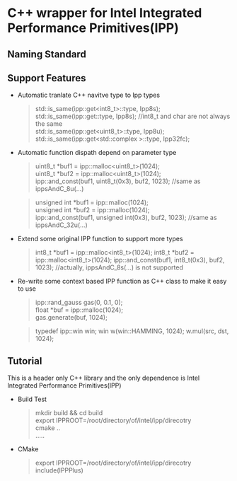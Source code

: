 C++ wrapper for Intel Integrated Performance Primitives(IPP)
===========

Naming Standard
-------------

Support Features
-------------

* Automatic tranlate C++ navitve type to Ipp types

    > std::is_same(ipp::get<int8_t>::type, Ipp8s);    
    > std::is_same(ipp::get<char>::type, Ipp8s); //int8_t and char are not always the same      
    > std::is_same(ipp::get<uint8_t>::type, Ipp8u);         
    > std::is_same(ipp::get<std::complex<float> >::type, Ipp32fc);        

* Automatic function dispath depend on parameter type

    > uint8_t *buf1 = ipp::malloc<uint8_t>(1024);   
    > uint8_t *buf2 = ipp::malloc<uint8_t>(1024);    
    > ipp::and_const(buf1, uint8_t(0x3), buf2, 1023);  //same as ippsAndC_8u(...)    

    > unsigned int *buf1 = ipp::malloc<unsigned int>(1024);    
    > unsigned int *buf2 = ipp::malloc<unsigned int>(1024);    
    > ipp::and_const(buf1, unsigned int(0x3), buf2, 1023);  //same as ippsAndC_32u(...)   

* Extend some original IPP function to support more types

    > int8_t *buf1 = ipp::malloc<int8_t>(1024);
    > int8_t *buf2 = ipp::malloc<int8_t>(1024);
    > ipp::and_const(buf1, int8_t(0x3), buf2, 1023);  //actually, ippsAndC_8s(...) is not supported

* Re-write some context based IPP function as C++ class to make it easy to use
    
    > ipp::rand_gauss<float> gas(0, 0.1, 0);    
    > float *buf = ipp::malloc<float>(1024);      
    > gas.generate(buf, 1024);      

    > typedef ipp::win<float> win;
    > win w(win::HAMMING, 1024);
    > w.mul(src, dst, 1024);


Tutorial
--------

This is a header only C++ library and the only dependence is Intel Integrated Performance Primitives(IPP)
 
- Build Test

    > mkdir build && cd build     
    > export IPPROOT=/root/directory/of/intel/ipp/direcotry      
    > cmake ..    
    > .....       


- CMake

    > export IPPROOT=/root/directory/of/intel/ipp/direcotry       
    > include(IPPPlus)


